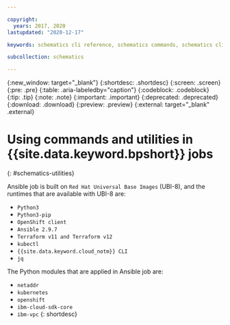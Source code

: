 ```yaml
---

copyright:
  years: 2017, 2020
lastupdated: "2020-12-17"

keywords: schematics cli reference, schematics commands, schematics cli, schematics reference, cli

subcollection: schematics

---
```

{:new_window: target="_blank"}
{:shortdesc: .shortdesc}
{:screen: .screen}
{:pre: .pre}
{:table: .aria-labeledby="caption"} 
{:codeblock: .codeblock}
{:tip: .tip}
{:note: .note}
{:important: .important}
{:deprecated: .deprecated}
{:download: .download}
{:preview: .preview}
{:external: target="_blank" .external}


# Using commands and utilities in {{site.data.keyword.bpshort}} jobs
{: #schematics-utilities}


Ansible job is built on `Red Hat Universal Base Images` (UBI-8), and the runtimes that are available with UBI-8 are:
- `Python3`
- `Python3-pip`
- `OpenShift client`
- `Ansible 2.9.7`
- `Terraform v11 and Terraform v12`
- `kubectl`
- `{{site.data.keyword.cloud_notm}} CLI`
- `jq`

The Python modules that are applied in Ansible job are:
- `netaddr`
- `kubernetes`
- `openshift`
- `ibm-cloud-sdk-core`
- `ibm-vpc`
{: shortdesc}